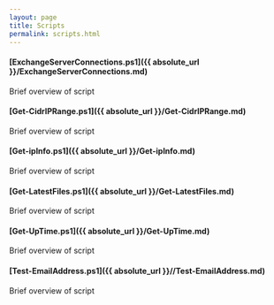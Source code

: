 ```yaml
---
layout: page
title: Scripts
permalink: scripts.html
---
```


#### [ExchangeServerConnections.ps1]({{ absolute_url }}/ExchangeServerConnections.md)
Brief overview of script

#### [Get-CidrIPRange.ps1]({{ absolute_url }}/Get-CidrIPRange.md)
Brief overview of script

#### [Get-ipInfo.ps1]({{ absolute_url }}/Get-ipInfo.md)
Brief overview of script

#### [Get-LatestFiles.ps1]({{ absolute_url }}/Get-LatestFiles.md)
Brief overview of script

#### [Get-UpTime.ps1]({{ absolute_url }}/Get-UpTime.md)
Brief overview of script

#### [Test-EmailAddress.ps1]({{ absolute_url }}//Test-EmailAddress.md)
Brief overview of script

